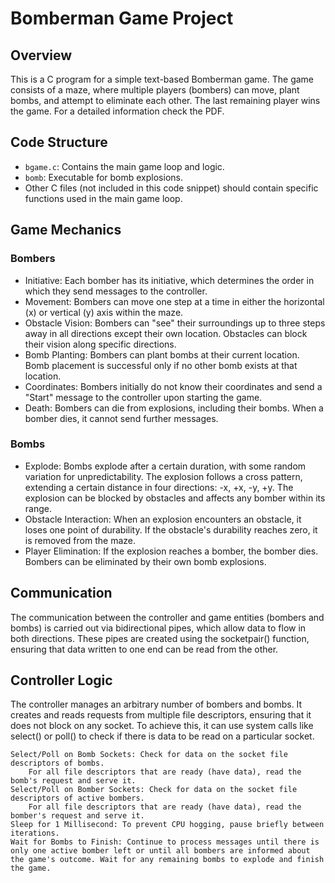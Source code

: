 # Bomberman Game Project

## Overview
This is a C program for a simple text-based Bomberman game. The game consists of a maze, where multiple players (bombers) can move, plant bombs, and attempt to eliminate each other. The last remaining player wins the game. For a detailed information check the PDF.

## Code Structure
- `bgame.c`: Contains the main game loop and logic.
- `bomb`: Executable for bomb explosions.
- Other C files (not included in this code snippet) should contain specific functions used in the main game loop.

## Game Mechanics
### Bombers
- Initiative: Each bomber has its initiative, which determines the order in which they send messages to the controller.
- Movement: Bombers can move one step at a time in either the horizontal (x) or vertical (y) axis within the maze.
- Obstacle Vision: Bombers can "see" their surroundings up to three steps away in all directions except their own location. Obstacles can block their vision along specific directions.
- Bomb Planting: Bombers can plant bombs at their current location. Bomb placement is successful only if no other bomb exists at that location.
- Coordinates: Bombers initially do not know their coordinates and send a "Start" message to the controller upon starting the game.
- Death: Bombers can die from explosions, including their bombs. When a bomber dies, it cannot send further messages.

### Bombs
- Explode: Bombs explode after a certain duration, with some random variation for unpredictability. The explosion follows a cross pattern, extending a certain distance in four directions: -x, +x, -y, +y. The explosion can be blocked by obstacles and affects any bomber within its range.
- Obstacle Interaction: When an explosion encounters an obstacle, it loses one point of durability. If the obstacle's durability reaches zero, it is removed from the maze.
- Player Elimination: If the explosion reaches a bomber, the bomber dies. Bombers can be eliminated by their own bomb explosions.

## Communication
The communication between the controller and game entities (bombers and bombs) is carried out via bidirectional pipes, which allow data to flow in both directions. These pipes are created using the socketpair() function, ensuring that data written to one end can be read from the other.

## Controller Logic
The controller manages an arbitrary number of bombers and bombs. It creates and reads requests from multiple file descriptors, ensuring that it does not block on any socket. To achieve this, it can use system calls like select() or poll() to check if there is data to be read on a particular socket.

    Select/Poll on Bomb Sockets: Check for data on the socket file descriptors of bombs.
        For all file descriptors that are ready (have data), read the bomb's request and serve it.
    Select/Poll on Bomber Sockets: Check for data on the socket file descriptors of active bombers.
        For all file descriptors that are ready (have data), read the bomber's request and serve it.
    Sleep for 1 Millisecond: To prevent CPU hogging, pause briefly between iterations.
    Wait for Bombs to Finish: Continue to process messages until there is only one active bomber left or until all bombers are informed about the game's outcome. Wait for any remaining bombs to explode and finish the game.
